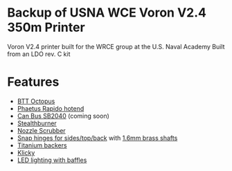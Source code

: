 # Backup of USNA WCE Voron V2.4 350m Printer
Voron V2.4 printer built for the WRCE group at the U.S. Naval Academy
Built from an LDO rev. C kit

# Features
- [BTT Octopus](https://github.com/bigtreetech/BIGTREETECH-OCTOPUS-V1.0)
- [Phaetus Rapido hotend](https://www.fabreeko.com/collections/hot-ends/products/phaetus-rapido-high-flow-hotend?variant=41941392916735)
- [Can Bus SB2040](https://github.com/Mellow-3D/Fly-SB2040) (coming soon)
- [Stealthburner](https://github.com/VoronDesign/Voron-Stealthburner)
- [Nozzle Scrubber](https://www.printables.com/model/201999-nozzle-scrubber-with-a-little-bucket-for-voron-24)
- [Snap hinges for sides/top/back](https://github.com/VoronDesign/VoronUsers/tree/master/printer_mods/richardjm/snap-latch-2020) with [1.6mm brass shafts](https://www.aliexpress.us/item/2251832721555019.html)
- [Titanium backers](https://github.com/tanaes/whopping_Voron_mods/tree/main/extrusion_backers)
- [Klicky](https://github.com/jlas1/Klicky-Probe)
- [LED lighting with baffles](https://github.com/VoronDesign/VoronUsers/tree/master/printer_mods/eddie/LED_Bar_Clip)

